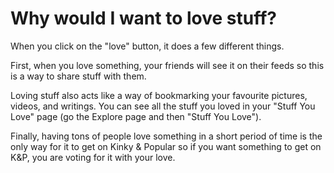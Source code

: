 # Why would I want to love stuff?

When you click on the "love" button, it does a few different things.

First, when you love something, your friends will see it on their feeds so this is a way to share stuff with them.

Loving stuff also acts like a way of bookmarking your favourite pictures, videos, and writings. You can see all the stuff you loved in your "Stuff You Love" page (go the Explore page and then "Stuff You Love").

Finally, having tons of people love something in a short period of time is the only way for it to get on Kinky & Popular so if you want something to get on K&P, you are voting for it with your love.

